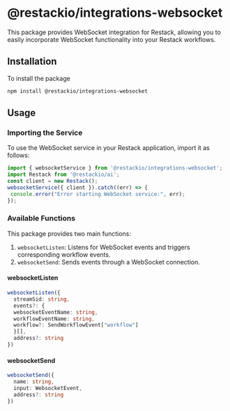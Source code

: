 # @restackio/integrations-websocket

This package provides WebSocket integration for Restack, allowing you to easily incorporate WebSocket functionality into your Restack workflows.

## Installation

To install the package

```bash
npm install @restackio/integrations-websocket
```

## Usage

### Importing the Service

To use the WebSocket service in your Restack application, import it as follows:

```typescript
import { websocketService } from '@restackio/integrations-websocket';
import Restack from '@restackio/ai';
const client = new Restack();
websocketService({ client }).catch((err) => {
 console.error("Error starting WebSocket service:", err);
});
```

### Available Functions

This package provides two main functions:

1. `websocketListen`: Listens for WebSocket events and triggers corresponding workflow events.
2. `websocketSend`: Sends events through a WebSocket connection.

#### websocketListen

```typescript
websocketListen({
  streamSid: string,
  events?: {
  websocketEventName: string,
  workflowEventName: string,
  workflow?: SendWorkflowEvent["workflow"]
  }[],
  address?: string
})
```

#### websocketSend

```typescript
websocketSend({
  name: string,
  input: WebsocketEvent,
  address?: string
})
```
